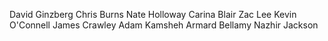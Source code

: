 David Ginzberg
Chris Burns
Nate Holloway
Carina Blair
Zac Lee
Kevin O'Connell
James Crawley
Adam Kamsheh
Armard Bellamy
Nazhir Jackson
